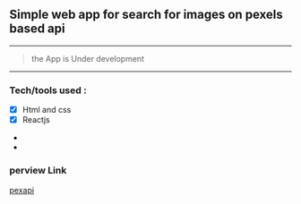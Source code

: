 ## Simple web app for search for images on pexels based api

---

> the App is Under development

---

### Tech/tools used :

- [x] Html and css
- [x] Reactjs
-
-

### perview Link

[pexapi](https://pexapi.netlify.app/)

